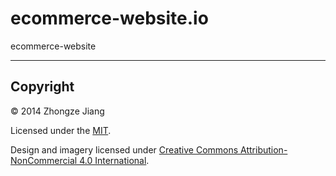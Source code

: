ecommerce-website.io
====================

ecommerce-website

---

## Copyright

© 2014 Zhongze Jiang

Licensed under the [MIT](License).

Design and imagery licensed under [Creative Commons Attribution-NonCommercial 4.0 International](http://creativecommons.org/licenses/by-nc/4.0/).